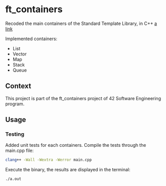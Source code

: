 # ft_containers

Recoded the main containers of the Standard Template Library, in C++
[a link](https://www.cplusplus.com/reference/stl/?kw=stl)

Implemented containers:
- List
- Vector
- Map
- Stack
- Queue

## Context

This project is part of the ft_containers project of 42 Software Engineering program.

## Usage

### Testing

Added unit tests for each containers.
Compile the tests through the main.cpp file:

```bash
clang++ -Wall -Wextra -Werror main.cpp
```

Execute the binary, the results are displayed in the terminal:

```bash
./a.out
```

